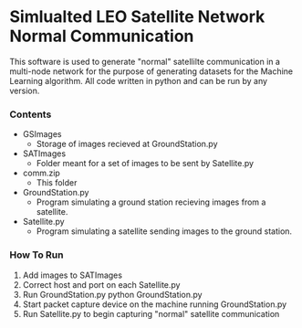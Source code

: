 # Simlualted LEO Satellite Network Normal Communication

This software is used to generate "normal" satellilte communication in a multi-node network for the purpose of generating datasets for the Machine Learning algorithm. All code written in python and can be run by any version. 



### Contents

- GSImages
  - Storage of images recieved at GroundStation.py
- SATImages
  - Folder meant for a set of images to be sent by Satellite.py
- comm.zip
  - This folder
- GroundStation.py
  - Program simulating a ground station recieving images from a satellite.
- Satellite.py
  - Program simulating a satellite sending images to the ground station. 



### How To Run
1. Add images to SATImages
2. Correct host and port on each Satellite.py
3. Run GroundStation.py
    python GroundStation.py
4. Start packet capture device on the machine running GroundStation.py
4. Run Satellite.py to begin capturing "normal" satellite communication
